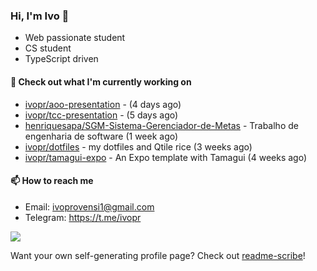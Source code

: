 ### Hi, I'm Ivo 👋

* Web passionate student
* CS student
* TypeScript driven

#### 👷 Check out what I'm currently working on

- [ivopr/aoo-presentation](https://github.com/ivopr/aoo-presentation) -  (4 days ago)
- [ivopr/tcc-presentation](https://github.com/ivopr/tcc-presentation) -  (5 days ago)
- [henriquesapa/SGM-Sistema-Gerenciador-de-Metas](https://github.com/henriquesapa/SGM-Sistema-Gerenciador-de-Metas) - Trabalho de engenharia de software (1 week ago)
- [ivopr/dotfiles](https://github.com/ivopr/dotfiles) - my dotfiles and Qtile rice (3 weeks ago)
- [ivopr/tamagui-expo](https://github.com/ivopr/tamagui-expo) - An Expo template with Tamagui (4 weeks ago)

#### 📫 How to reach me

- Email: [ivoprovensi1@gmail.com](mailto://ivoprovensi1@gmail.com)
- Telegram: https://t.me/ivopr

![](https://github-readme-stats.vercel.app/api/top-langs/?username=ivopr&langs_count=10&layout=compact&theme=react&hide_border=true&bg_color=0D1117&title_color=5ce1e6&icon_color=5ce1e6)

Want your own self-generating profile page? Check out [readme-scribe](https://github.com/muesli/readme-scribe)!

